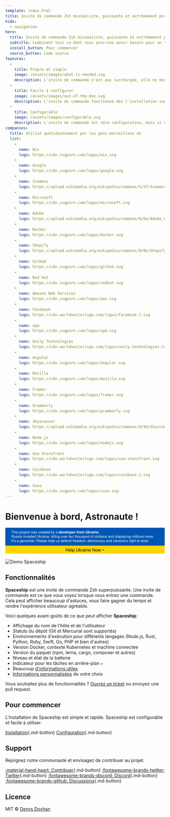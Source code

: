 ```yaml
---
template: index.html
title: Invite de commande Zsh minimaliste, puissante et extrêmement personnalisable
hide:
  - navigation
hero:
  title: Invite de commande Zsh minimaliste, puissante et extrêmement personnalisable
  subtitle: Combinant tout ce dont vous pourriez avoir besoin pour un travail pratique, sans complications inutiles, comme un véritable vaisseau spatial.
  install_button: Pour commencer
  source_button: Code source
features:
  - 
    title: Propre et simple
    image: /assets/images/what-is-needed.svg
    description: L'invite de commande n'est pas surchargée, elle ne montre que ce dont vous avez besoin dans l'instant (répertoire courant, branche git, etc.).
  - 
    title: Facile à configurer
    image: /assets/images/out-of-the-box.svg
    description: L'invite de commande fonctionne dès l'installation sans aucune configuration supplémentaire. Installez-le, utilisez-le.
  - 
    title: Configurable
    image: /assets/images/configurable.svg
    description: L'invite de commande est zéro configuration, mais si une personnalisation est nécessaire, elle fournit une interface facile à utiliser.
companies:
  title: Utilisé quotidiennement par les gens merveilleux de
  list:
    - 
      name: Wix
      logo: https://cdn.svgporn.com/logos/wix.svg
    - 
      name: Google
      logo: https://cdn.svgporn.com/logos/google.svg
    - 
      name: Siemens
      logo: https://upload.wikimedia.org/wikipedia/commons/5/5f/Siemens-logo.svg
    - 
      name: Microsoft
      logo: https://cdn.svgporn.com/logos/microsoft.svg
    - 
      name: Adobe
      logo: https://upload.wikimedia.org/wikipedia/commons/6/6e/Adobe_Corporate_logo.svg
    - 
      name: Docker
      logo: https://cdn.svgporn.com/logos/docker.svg
    - 
      name: Shopify
      logo: https://upload.wikimedia.org/wikipedia/commons/0/0e/Shopify_logo_2018.svg
    - 
      name: GitHub
      logo: https://cdn.svgporn.com/logos/github.svg
    - 
      name: Red Hat
      logo: https://cdn.svgporn.com/logos/redhat.svg
    - 
      name: Amazon Web Services
      logo: https://cdn.svgporn.com/logos/aws.svg
    - 
      name: Facebook
      logo: https://cdn.worldvectorlogo.com/logos/facebook-7.svg
    - 
      name: npm
      logo: https://cdn.svgporn.com/logos/npm.svg
    - 
      name: Unity Technologies
      logo: https://cdn.worldvectorlogo.com/logos/unity-technologies-logo.svg
    - 
      name: Angular
      logo: https://cdn.svgporn.com/logos/angular.svg
    - 
      name: Mozilla
      logo: https://cdn.svgporn.com/logos/mozilla.svg
    - 
      name: Framer
      logo: https://cdn.svgporn.com/logos/framer.svg
    - 
      name: Grammarly
      logo: https://cdn.svgporn.com/logos/grammarly.svg
    - 
      name: Skyscanner
      logo: https://upload.wikimedia.org/wikipedia/commons/9/94/Skyscanner_Logo_LockupHorizontal_SkyBlue_RGB.svg
    - 
      name: Node.js
      logo: https://cdn.svgporn.com/logos/nodejs.svg
    - 
      name: Vue Storefront
      logo: https://cdn.worldvectorlogo.com/logos/vue-storefront.svg
    - 
      name: Coinbase
      logo: https://cdn.worldvectorlogo.com/logos/coinbase-1.svg
    - 
      name: Suse
      logo: https://cdn.svgporn.com/logos/suse.svg
---
```


# Bienvenue à bord, Astronaute !

[![SWUbanner](https://raw.githubusercontent.com/vshymanskyy/StandWithUkraine/main/banner-direct-single.svg)](https://stand-with-ukraine.pp.ua)

<div class="terminal-demo">
  <script id="asciicast-513451" src="https://asciinema.org/a/513451.js" data-autoplay="true" data-loop="true" data-preload="true" async></script>
  <noscript>
    <object class="asciicast" type="image/svg+xml" data="/assets/images/spaceship-demo.svg">
      <img src="/assets/images/spaceship-demo.gif" alt="Demo Spaceship" />
    </object>
  </noscript>
</div>

## Fonctionnalités

**Spaceship** est une invite de commande Zsh superpuissante. Une invite de commande est ce que vous voyez lorsque vous entrez une commande. Cela peut afficher beaucoup d'astuces, vous faire gagner du temps et rendre l'expérience utilisateur agréable.

Voici quelques avant-goûts de ce que peut afficher **Spaceship**:

- Affichage du nom de l'hôte et de l'utilisateur
- Statuts du dépôt (Git et Mercurial sont supportés)
- Environnements d'exécution pour différents langages (Node.js, Rust, Python, Ruby, Swift, Go, PHP et bien d'autres)
- Version Docker, contexte Kubernetes et machine connectée
- Version du paquet (npm, lerna, cargo, composer et autres)
- Niveau et état de la batterie
- Indicateur pour les tâches en arrière-plan `✦`
- Beaucoup [d'informations utiles](/sections/index.md)
- [Informations personnalisées](/advanced/creating-section) de votre choix

Vous souhaitez plus de fonctionnalités ? [Ouvrez un ticket](https://github.com/spaceship-prompt/yspaceship-prompt/issues/new/choose) ou envoyez une pull request.

## Pour commencer

L'installation de Spaceship est simple et rapide. Spaceship est configurable et facile à utiliser.

[Installation](/getting-started ""){.md-button} [Configuration](/config/intro ""){.md-button}

## Support

Rejoignez notre communauté et envisagez de contribuer au projet.

[:material-hand-heart: Contribuer](/contribute ""){.md-button} [:fontawesome-brands-twitter: Twitter](https://twitter.com/SpaceshipPrompt ""){.md-button} [:fontawesome-brands-discord: Discord](https://discord.gg/NTQWz8Dyt9 ""){.md-button} [:fontawesome-brands-github: Discussions](https://github.com/spaceship-prompt/spaceship-prompt/discussions/ ""){.md-button}

## Licence

MIT © [Denys Dovhan](http://denysdovhan.com)
